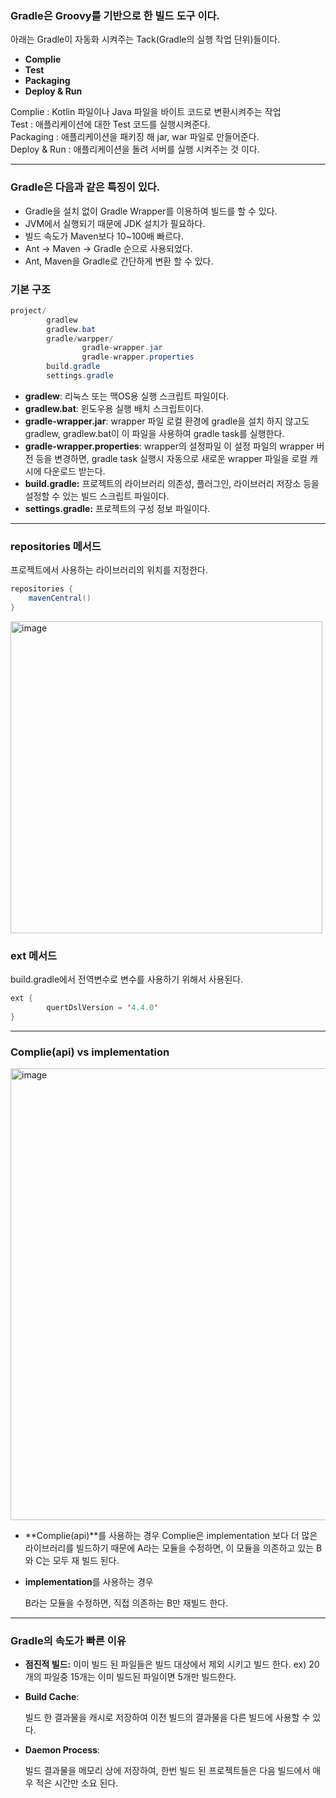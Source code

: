 ### Gradle은 Groovy를 기반으로 한 빌드 도구 이다.

아래는 Gradle이 자동화 시켜주는 Tack(Gradle의 실행 작업 단위)들이다.

- **Complie**
- **Test**
- **Packaging**
- **Deploy & Run**

<aside>
Complie : Kotlin 파일이나 Java 파일을 바이트 코드로 변환시켜주는 작업 <br>
Test : 애플리케이션에 대한 Test 코드를 실행시켜준다.<br>
Packaging : 애플리케이션을 패키징 해 jar, war 파일로 만들어준다.<br>
Deploy & Run : 애플리케이션을 돌려 서버를 실행 시켜주는 것 이다.<br>

</aside>

---

### Gradle은 다음과 같은 특징이 있다.

- Gradle을 설치 없이 Gradle Wrapper를 이용하여 빌드를 할 수 있다.
- JVM에서 실행되기 때문에 JDK 설치가 필요하다.
- 빌드 속도가 Maven보다 10~100배 빠르다.
- Ant → Maven → Gradle 순으로 사용되었다.
- Ant, Maven을 Gradle로 간단하게 변환 할 수 있다.

### 기본 구조

```java
project/
		gradlew
		gradlew.bat
		gradle/warpper/
				gradle-wrapper.jar
				gradle-wrapper.properties
		build.gradle
		settings.gradle
```

- **gradlew**: 리눅스 또는 맥OS용 실행 스크립트 파일이다.
- **gradlew.bat**: 윈도우용 실행 배치 스크립트이다.
- **gradle-wrapper.jar**: wrapper 파일
로컬 환경에 gradle을 설치 하지 않고도 gradlew, gradlew.bat이 
이 파일을 사용하여 gradle task를 실행한다.
- **gradle-wrapper.properties**: wrapper의 설정파일
이 설정 파일의 wrapper 버전 등을 변경하면, gradle task 실행시 자동으로 새로운 wrapper 파일을 로컬 캐시에 다운로드 받는다.
- **build.gradle:** 
프로젝트의 라이브러리 의존성, 플러그인, 라이브러리 저장소 등을 설정할 수 있는 빌드 스크립트 파일이다.
- **settings.gradle:** 프로젝트의 구성 정보 파일이다.

---

### repositories 메서드

프로젝트에서 사용하는 라이브러리의 위치를 지정한다.

```java
repositories {
    mavenCentral()
}
```

<img width="499" alt="image" src="https://github.com/GSM-Conference/BackEnd-Conference/assets/82089918/ec68d4bc-1f51-45f2-b98b-b4d12893cd75">

### ext 메서드

build.gradle에서 전역변수로 변수를 사용하기 위해서 사용된다.

```java
ext {
		quertDslVersion = '4.4.0'
}
```

---

### Complie(api) vs **implementation**

<img width="723" alt="image" src="https://github.com/GSM-Conference/BackEnd-Conference/assets/82089918/2c500789-04cf-4df8-8190-ea2ec8eec7df">


- **Complie(api)**를 사용하는 경우
Complie은 implementation 보다 더 많은 라이브러리를 빌드하기 때문에
A라는 모듈을 수정하면, 이 모듈을 의존하고 있는 B와 C는 모두 재 빌드 된다.

- **implementation**를 사용하는 경우
    
    B라는 모듈을 수정하면, 직접 의존하는 B만 재빌드 한다.
    

---

### Gradle의 속도가 빠른 이유

- **점진적 빌드:**
이미 빌드 된 파일들은 빌드 대상에서 제외 시키고 빌드 한다.
ex) 20개의 파일중 15개는 이미 빌드된 파일이면 5개만 빌드한다.
- **Build Cache**:
    
    빌드 한 결과물을 캐시로 저장하여 이전 빌드의 결과물을 다른 빌드에 사용할 수 있다.
    
- **Daemon Process**:
    
    빌드 결과물을 메모리 상에 저장하여, 한번 빌드 된 프로젝트들은 다음 빌드에서 매우 적은 시간만 소요 된다.
